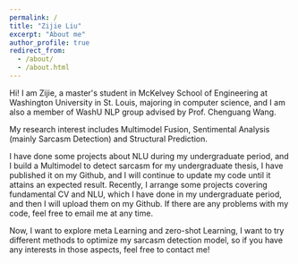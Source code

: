 ```yaml
---
permalink: /
title: "Zijie Liu"
excerpt: "About me"
author_profile: true
redirect_from: 
  - /about/
  - /about.html
---
```


Hi! I am Zijie, a master's student in McKelvey School of Engineering at Washington University in St. Louis, majoring in computer science, and I am also a member of WashU NLP group advised by Prof. Chenguang Wang.

<!-- I have gained my BS degree in 2022. -->

My research interest includes Multimodel Fusion, Sentimental Analysis (mainly Sarcasm Detection) and Structural Prediction.

I have done some projects about NLU during my undergraduate period, and I build a Multimodel to detect sarcasm for my undergraduate thesis, I have published it on my Github, and I will continue to update my code until it attains an expected result. Recently, I arrange some projects covering fundamental CV and NLU, which I have done in my undergraduate period, and then I will upload them on my Github. If there are any problems with my code, feel free to email me at any time.

Now, I want to explore meta Learning and zero-shot Learning, I want to try different methods to optimize my sarcasm detection model, so if you have any interests in those aspects, feel free to contact me!

<!-- [![Page Views Count](https://badges.toozhao.com/badges/01GEKFNKNG26BXWT1T6G113FDB/blue.svg)](https://badges.toozhao.com/stats/01GEKFNKNG26BXWT1T6G113FDB "Get your own page views count badge on badges.toozhao.com")
 -->
